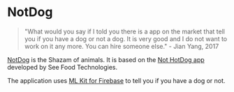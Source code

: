 # NotDog
> "What would you say if I told you there is a app on the market that tell you if you have a dog or not a dog. It is very good and I do not want to work on it any more. You can hire someone else." - Jian Yang, 2017

[NotDog](https://not-dog-io.firebaseapp.com) is the Shazam of animals. It is based on the [Not HotDog app](https://www.seefoodtechnologies.com/nothotdog/) developed by See Food Technologies.

The application uses [ML Kit for Firebase](https://firebase.google.com/products/ml-kit) to tell you if you have a dog or not.
